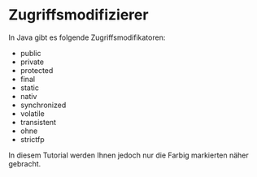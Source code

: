 # Zugriffsmodifizierer

In Java gibt es folgende Zugriffsmodifikatoren:
* public
* private
* protected
* final
* static
* nativ
* synchronized
* volatile
* transistent
* ohne
* strictfp

In diesem Tutorial werden Ihnen jedoch nur die Farbig markierten näher gebracht.
